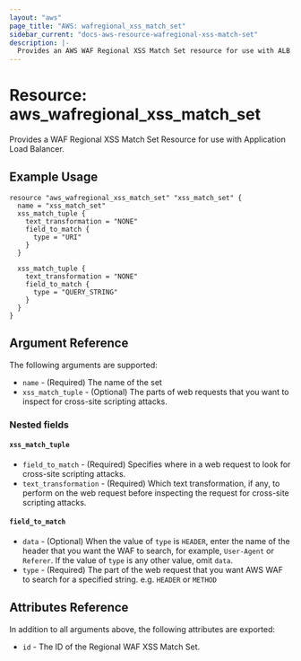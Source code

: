```yaml
---
layout: "aws"
page_title: "AWS: wafregional_xss_match_set"
sidebar_current: "docs-aws-resource-wafregional-xss-match-set"
description: |-
  Provides an AWS WAF Regional XSS Match Set resource for use with ALB.
---
```


# Resource: aws_wafregional_xss_match_set

Provides a WAF Regional XSS Match Set Resource for use with Application Load Balancer.

## Example Usage

```hcl
resource "aws_wafregional_xss_match_set" "xss_match_set" {
  name = "xss_match_set"
  xss_match_tuple {
    text_transformation = "NONE"
    field_to_match {
      type = "URI"
    }
  }

  xss_match_tuple {
    text_transformation = "NONE"
    field_to_match {
      type = "QUERY_STRING"
    }
  }
}
```

## Argument Reference

The following arguments are supported:

* `name` - (Required) The name of the set
* `xss_match_tuple` - (Optional) The parts of web requests that you want to inspect for cross-site scripting attacks.

### Nested fields

#### `xss_match_tuple`

* `field_to_match` - (Required) Specifies where in a web request to look for cross-site scripting attacks.
* `text_transformation` - (Required) Which text transformation, if any, to perform on the web request before inspecting the request for cross-site scripting attacks.

#### `field_to_match`

* `data` - (Optional) When the value of `type` is `HEADER`, enter the name of the header that you want the WAF to search, for example, `User-Agent` or `Referer`. If the value of `type` is any other value, omit `data`.
* `type` - (Required) The part of the web request that you want AWS WAF to search for a specified string. e.g. `HEADER` or `METHOD`

## Attributes Reference

In addition to all arguments above, the following attributes are exported:

* `id` - The ID of the Regional WAF XSS Match Set.
